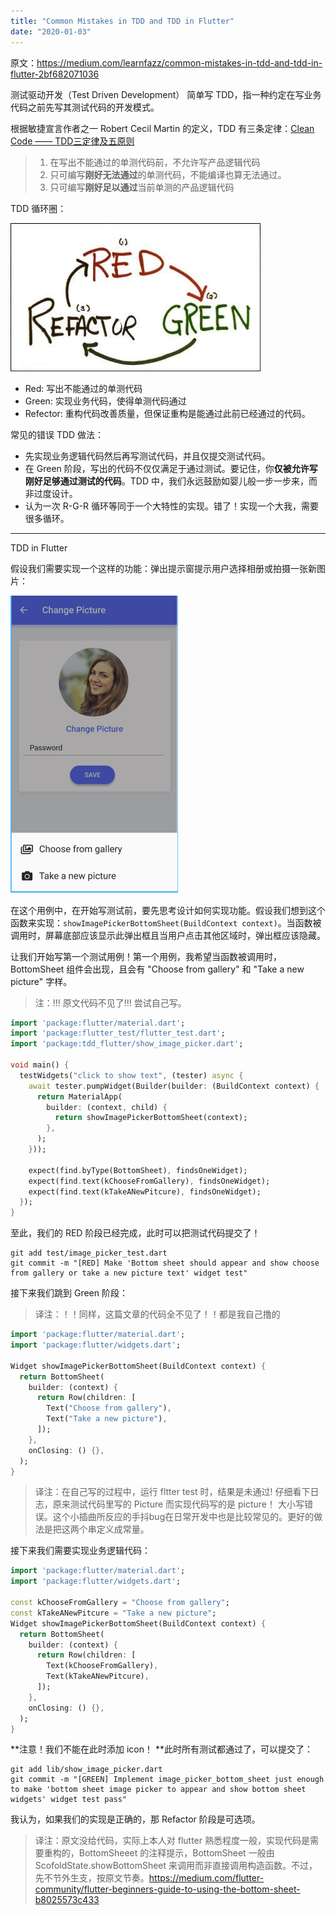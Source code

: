 ```yaml
---
title: "Common Mistakes in TDD and TDD in Flutter"
date: "2020-01-03"
---
```


原文：https://medium.com/learnfazz/common-mistakes-in-tdd-and-tdd-in-flutter-2bf682071036

测试驱动开发（Test Driven Development） 简单写 TDD，指一种约定在写业务代码之前先写其测试代码的开发模式。

根据敏捷宣言作者之一 Robert Cecil Martin 的定义，TDD 有三条定律：[Clean Code —— TDD三定律及五原则](http://www.cuitalk.site/blog/20)

> 1. 在写出不能通过的单测代码前，不允许写产品逻辑代码
> 2. 只可编写**刚好无法通过**的单测代码，不能编译也算无法通过。
> 3. 只可编写**刚好足以通过**当前单测的产品逻辑代码

TDD 循环圈：

![](images/0*WIJV-d_nP0GUBgkN.jpg)

- Red: 写出不能通过的单测代码
- Green: 实现业务代码，使得单测代码通过
- Refector: 重构代码改善质量，但保证重构是能通过此前已经通过的代码。

常见的错误 TDD 做法：

- 先实现业务逻辑代码然后再写测试代码，并且仅提交测试代码。
- 在 Green 阶段，写出的代码不仅仅满足于通过测试。要记住，你**仅被允许写刚好足够通过测试的代码**。TDD 中，我们永远鼓励如婴儿般一步一步来，而非过度设计。
- 认为一次 R-G-R 循环等同于一个大特性的实现。错了！实现一个大我，需要很多循环。

* * *

TDD in Flutter

假设我们需要实现一个这样的功能：弹出提示窗提示用户选择相册或拍摄一张新图片：

![](images/1*ck96-E002-2YV96PRlS35Q.png)

在这个用例中，在开始写测试前，要先思考设计如何实现功能。假设我们想到这个函数来实现：`showImagePickerBottomSheet(BuildContext context)`。当函数被调用时，屏幕底部应该显示此弹出框且当用户点击其他区域时，弹出框应该隐藏。

让我们开始写第一个测试用例！第一个用例，我希望当函数被调用时，BottomSheet 组件会出现，且会有 "Choose from gallery" 和 "Take a new picture" 字样。

> 注：!!! 原文代码不见了!!! 尝试自己写。

```dart
import 'package:flutter/material.dart';
import 'package:flutter_test/flutter_test.dart';
import 'package:tdd_flutter/show_image_picker.dart';

void main() {
  testWidgets("click to show text", (tester) async {
    await tester.pumpWidget(Builder(builder: (BuildContext context) {
      return MaterialApp(
        builder: (context, child) {
          return showImagePickerBottomSheet(context);
        },
      );
    }));

    expect(find.byType(BottomSheet), findsOneWidget);
    expect(find.text(kChooseFromGallery), findsOneWidget);
    expect(find.text(kTakeANewPitcure), findsOneWidget);
  });
}
```

至此，我们的 RED 阶段已经完成，此时可以把测试代码提交了！

```shell
git add test/image_picker_test.dart
git commit -m "[RED] Make 'Bottom sheet should appear and show choose from gallery or take a new picture text' widget test"
```

接下来我们跳到 Green 阶段：

> 译注：！！同样，这篇文章的代码全不见了！！都是我自己撸的

```dart
import 'package:flutter/material.dart';
import 'package:flutter/widgets.dart';

Widget showImagePickerBottomSheet(BuildContext context) {
  return BottomSheet(
    builder: (context) {
      return Row(children: [
        Text("Choose from gallery"),
        Text("Take a new picture"),
      ]);
    },
    onClosing: () {},
  );
}
```

> 译注：在自己写的过程中，运行 fltter test 时，结果是未通过! 仔细看下日志，原来测试代码里写的 Picture 而实现代码写的是 picture！ 大小写错误。这个小插曲所反应的手抖bug在日常开发中也是比较常见的。更好的做法是把这两个串定义成常量。

接下来我们需要实现业务逻辑代码：

```dart
import 'package:flutter/material.dart';
import 'package:flutter/widgets.dart';

const kChooseFromGallery = "Choose from gallery";
const kTakeANewPitcure = "Take a new picture";
Widget showImagePickerBottomSheet(BuildContext context) {
  return BottomSheet(
    builder: (context) {
      return Row(children: [
        Text(kChooseFromGallery),
        Text(kTakeANewPitcure),
      ]);
    },
    onClosing: () {},
  );
}
```

\*\*注意！我们不能在此时添加 icon！ \*\*此时所有测试都通过了，可以提交了：

```shell
git add lib/show_image_picker.dart
git commit -m "[GREEN] Implement image_picker_bottom_sheet just enough to make 'bottom sheet image picker to appear and show bottom sheet widgets' widget test pass"
```

我认为，如果我们的实现是正确的，那 Refactor 阶段是可选项。

> 译注：原文没给代码，实际上本人对 flutter 熟悉程度一般，实现代码是需要重构的，BottomSheeet 的注释提示，BottomSheet 一般由 ScofoldState.showBottomSheet 来调用而非直接调用构造函数。不过，先不节外生支，按原文节奏。https://medium.com/flutter-community/flutter-beginners-guide-to-using-the-bottom-sheet-b8025573c433
